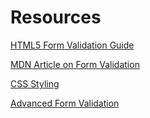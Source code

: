 # Resources

[HTML5 Form Validation Guide](https://paulund.co.uk/html5-form-validation)

[MDN Article on Form Validation](https://developer.mozilla.org/en-US/docs/Web/Guide/HTML/Forms/Data_form_validation)

[CSS Styling](https://www.youtube.com/watch?v=bb4NqVycr-4)

[Advanced Form Validation](http://alistapart.com/article/forward-thinking-form-validation)
